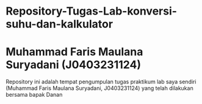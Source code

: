 # Repository-Tugas-Lab-konversi-suhu-dan-kalkulator
<h1> Muhammad Faris Maulana Suryadani (J0403231124) </h1>
<p> Repository ini adalah tempat pengumpulan tugas praktikum lab saya sendiri (Muhammad Faris Maulana Suryadani, J0403231124) yang telah dilakukan bersama bapak Danan </p>
